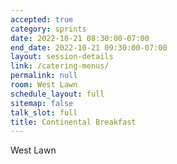 ```yaml
---
accepted: true
category: sprints
date: 2022-10-21 08:30:00-07:00
end_date: 2022-10-21 09:30:00-07:00
layout: session-details
link: /catering-menus/
permalink: null
room: West Lawn
schedule_layout: full
sitemap: false
talk_slot: full
title: Continental Breakfast
---
```


West Lawn
